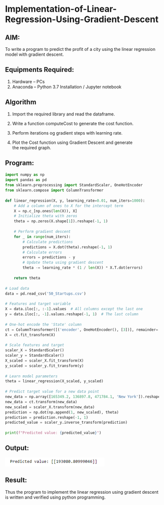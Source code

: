 # Implementation-of-Linear-Regression-Using-Gradient-Descent

## AIM:
To write a program to predict the profit of a city using the linear regression model with gradient descent.

## Equipments Required:
1. Hardware – PCs
2. Anaconda – Python 3.7 Installation / Jupyter notebook

## Algorithm
1. Import the required library and read the dataframe.

2. Write a function computeCost to generate the cost function.

3. Perform iterations og gradient steps with learning rate.

4. Plot the Cost function using Gradient Descent and generate the required graph.

## Program:
```py
import numpy as np
import pandas as pd
from sklearn.preprocessing import StandardScaler, OneHotEncoder
from sklearn.compose import ColumnTransformer

def linear_regression(X, y, learning_rate=0.01, num_iters=1000):
    # Add a column of ones to X for the intercept term
    X = np.c_[np.ones(len(X)), X]
    # Initialize theta with zeros
    theta = np.zeros(X.shape[1]).reshape(-1, 1)

    # Perform gradient descent
    for _ in range(num_iters):
        # Calculate predictions
        predictions = X.dot(theta).reshape(-1, 1)
        # Calculate errors
        errors = predictions - y
        # Update theta using gradient descent
        theta -= learning_rate * (1 / len(X)) * X.T.dot(errors)

    return theta

# Load data
data = pd.read_csv('50_Startups.csv')

# Features and target variable
X = data.iloc[:, :-1].values  # All columns except the last one
y = data.iloc[:, -1].values.reshape(-1, 1)  # The last column

# One-hot encode the 'State' column
ct = ColumnTransformer([('encoder', OneHotEncoder(), [3])], remainder='passthrough')
X = ct.fit_transform(X)

# Scale features and target
scaler_X = StandardScaler()
scaler_y = StandardScaler()
X_scaled = scaler_X.fit_transform(X)
y_scaled = scaler_y.fit_transform(y)

# Learn model parameters
theta = linear_regression(X_scaled, y_scaled)

# Predict target value for a new data point
new_data = np.array([165349.2, 136897.8, 471784.1, 'New York']).reshape(1, -1)
new_data = ct.transform(new_data)
new_scaled = scaler_X.transform(new_data)
prediction = np.dot(np.append(1, new_scaled), theta)
prediction = prediction.reshape(-1, 1)
predicted_value = scaler_y.inverse_transform(prediction)

print(f"Predicted value: {predicted_value}")

```

## Output:
![](./out1.png)


## Result:
Thus the program to implement the linear regression using gradient descent is written and verified using python programming.
